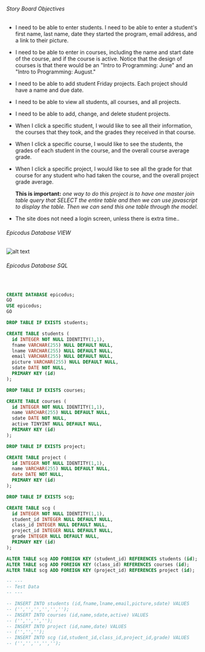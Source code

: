 

###### Story Board Objectives
+ I need to be able to enter students. I need to be able to enter a student's first name, last name, date they started the program, email address, and a link to their picture.
+ I need to be able to enter in courses, including the name and start date of the course, and if the course is active.  Notice that the design of courses is that there would be an "Intro to Programming: June" and an "Intro to Programming: August."
+ I need to be able to add student Friday projects.  Each project should have a name and due date.
+ I need to be able to view all students, all courses, and all projects.
+ I need to be able to add, change, and delete student projects.
+ When I click a specific student, I would like to see all their information, the courses that they took, and the grades they received in that course.
+ When I click a specific course, I would like to see the students, the grades of each student in the course, and the overall course average grade.
+ When I click a specific project, I would like to see all the grade for that course for any student who had taken the course, and the overall project grade average.

  **This is important:** _one way to do this project is to have one master join table query that SELECT the entire table and then we can use javascript to display the table. Then we can send this one table through the model._
+ The site does not need a login screen, unless there is extra time..
###### Epicodus Database VIEW
![alt text](tables.png")


###### Epicodus Database SQL
```sql


CREATE DATABASE epicodus;
GO
USE epicodus;
GO

DROP TABLE IF EXISTS students;

CREATE TABLE students (
  id INTEGER NOT NULL IDENTITY(1,1),
  fname VARCHAR(255) NULL DEFAULT NULL,
  lname VARCHAR(255) NULL DEFAULT NULL,
  email VARCHAR(255) NULL DEFAULT NULL,
  picture VARCHAR(255) NULL DEFAULT NULL,
  sdate DATE NOT NULL,
  PRIMARY KEY (id)
);

DROP TABLE IF EXISTS courses;

CREATE TABLE courses (
  id INTEGER NOT NULL IDENTITY(1,1),
  name VARCHAR(255) NULL DEFAULT NULL,
  sdate DATE NOT NULL,
  active TINYINT NULL DEFAULT NULL,
  PRIMARY KEY (id)
);

DROP TABLE IF EXISTS project;

CREATE TABLE project (
  id INTEGER NOT NULL IDENTITY(1,1),
  name VARCHAR(255) NULL DEFAULT NULL,
  date DATE NOT NULL,
  PRIMARY KEY (id)
);

DROP TABLE IF EXISTS scg;

CREATE TABLE scg (
  id INTEGER NOT NULL IDENTITY(1,1),
  student_id INTEGER NULL DEFAULT NULL,
  class_id INTEGER NULL DEFAULT NULL,
  project_id INTEGER NULL DEFAULT NULL,
  grade INTEGER NULL DEFAULT NULL,
  PRIMARY KEY (id)
);

ALTER TABLE scg ADD FOREIGN KEY (student_id) REFERENCES students (id);
ALTER TABLE scg ADD FOREIGN KEY (class_id) REFERENCES courses (id);
ALTER TABLE scg ADD FOREIGN KEY (project_id) REFERENCES project (id);

-- ---
-- Test Data
-- ---

-- INSERT INTO students (id,fname,lname,email,picture,sdate) VALUES
-- ('','','','','','');
-- INSERT INTO courses (id,name,sdate,active) VALUES
-- ('','','','');
-- INSERT INTO project (id,name,date) VALUES
-- ('','','');
-- INSERT INTO scg (id,student_id,class_id,project_id,grade) VALUES
-- ('','','','','');
```
